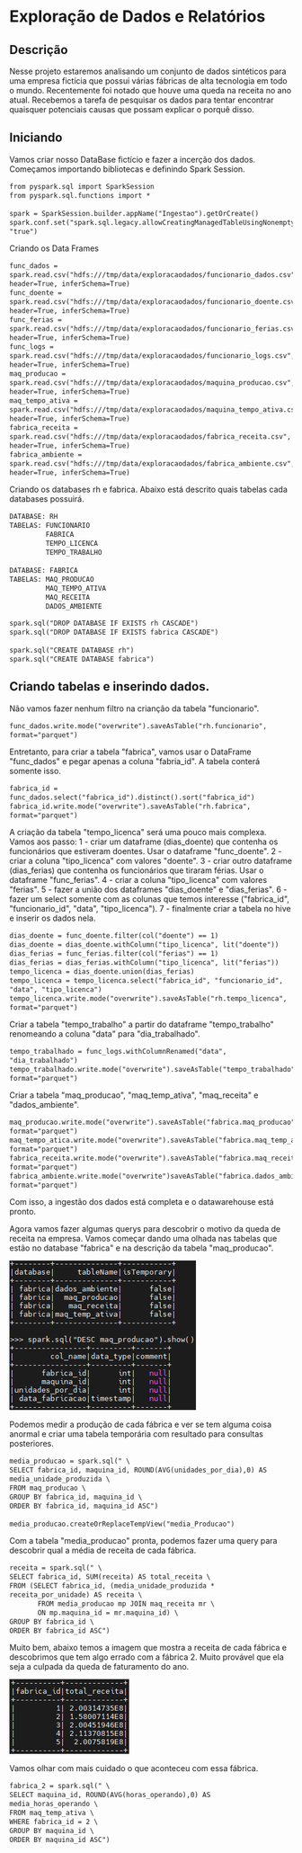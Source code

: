 # Exploração de Dados e Relatórios

## Descrição
Nesse projeto estaremos analisando um conjunto de dados sintéticos para uma empresa fictícia que possui várias fábricas de alta tecnologia em todo o mundo. Recentemente foi notado que houve uma queda na receita no ano atual. Recebemos a tarefa de pesquisar os dados para tentar encontrar quaisquer potenciais causas que possam explicar o porquê disso.
 
## Iniciando

Vamos criar nosso DataBase fictício e fazer a incerção dos dados. Começamos importando bibliotecas e definindo Spark Session.
```
from pyspark.sql import SparkSession
from pyspark.sql.functions import *

spark = SparkSession.builder.appName("Ingestao").getOrCreate()
spark.conf.set("spark.sql.legacy.allowCreatingManagedTableUsingNonemptyLocation", "true")
```

Criando os Data Frames
```
func_dados = spark.read.csv("hdfs:///tmp/data/exploracaodados/funcionario_dados.csv", header=True, inferSchema=True)
func_doente = spark.read.csv("hdfs:///tmp/data/exploracaodados/funcionario_doente.csv", header=True, inferSchema=True)
func_ferias = spark.read.csv("hdfs:///tmp/data/exploracaodados/funcionario_ferias.csv", header=True, inferSchema=True)
func_logs = spark.read.csv("hdfs:///tmp/data/exploracaodados/funcionario_logs.csv", header=True, inferSchema=True)
maq_producao = spark.read.csv("hdfs:///tmp/data/exploracaodados/maquina_producao.csv", header=True, inferSchema=True)
maq_tempo_ativa = spark.read.csv("hdfs:///tmp/data/exploracaodados/maquina_tempo_ativa.csv", header=True, inferSchema=True)
fabrica_receita = spark.read.csv("hdfs:///tmp/data/exploracaodados/fabrica_receita.csv", header=True, inferSchema=True)
fabrica_ambiente = spark.read.csv("hdfs:///tmp/data/exploracaodados/fabrica_ambiente.csv", header=True, inferSchema=True)
```

Criando os databases rh e fabrica. Abaixo está descrito quais tabelas cada databases possuirá.
```
DATABASE: RH
TABELAS: FUNCIONARIO
         FABRICA
         TEMPO_LICENCA
         TEMPO_TRABALHO
         
DATABASE: FABRICA
TABELAS: MAQ_PRODUCAO
         MAQ_TEMPO_ATIVA
         MAQ_RECEITA
         DADOS_AMBIENTE
```

```
spark.sql("DROP DATABASE IF EXISTS rh CASCADE")
spark.sql("DROP DATABASE IF EXISTS fabrica CASCADE")

spark.sql("CREATE DATABASE rh")
spark.sql("CREATE DATABASE fabrica")
```

## Criando tabelas e inserindo dados.

Não vamos fazer nenhum filtro na crianção da tabela "funcionario".
```
func_dados.write.mode("overwrite").saveAsTable("rh.funcionario", format="parquet")
```

Entretanto, para criar a tabela "fabrica", vamos usar o DataFrame "func_dados" e pegar apenas a coluna "fabria_id". A tabela conterá somente isso.
```
fabrica_id = func_dados.select("fabrica_id").distinct().sort("fabrica_id")
fabrica_id.write.mode("overwrite").saveAsTable("rh.fabrica", format="parquet")
```

A criação da tabela "tempo_licenca" será uma pouco mais complexa. Vamos aos passo:
1 - criar um dataframe (dias_doente) que contenha os funcionários que estiveram doentes. Usar o dataframe "func_doente".
2 - criar a coluna "tipo_licenca" com valores "doente".
3 - criar outro dataframe (dias_ferias) que contenha os funcionários que tiraram férias. Usar o dataframe "func_ferias".
4 - criar a coluna "tipo_licenca" com valores "ferias".
5 - fazer a união dos dataframes "dias_doente" e "dias_ferias".
6 - fazer um select somente com as colunas que temos interesse ("fabrica_id", "funcionario_id", "data", "tipo_licenca").
7 - finalmente criar a tabela no hive e inserir os dados nela.
```
dias_doente = func_doente.filter(col("doente") == 1)
dias_doente = dias_doente.withColumn("tipo_licenca", lit("doente"))
dias_ferias = func_ferias.filter(col("ferias") == 1)
dias_ferias = dias_ferias.withColumn("tipo_licenca", lit("ferias"))
tempo_licenca = dias_doente.union(dias_ferias)
tempo_licenca = tempo_licenca.select("fabrica_id", "funcionario_id", "data", "tipo_licenca")
tempo_licenca.write.mode("overwrite").saveAsTable("rh.tempo_licenca", format="parquet")
```

Criar a tabela "tempo_trabalho" a partir do dataframe "tempo_trabalho" renomeando a coluna "data" para "dia_trabalhado".
```
tempo_trabalhado = func_logs.withColumnRenamed("data", "dia_trabalhado")
tempo_trabalhado.write.mode("overwrite").saveAsTable("tempo_trabalhado", format="parquet")
```

Criar a tabela "maq_producao", "maq_temp_ativa", "maq_receita" e "dados_ambiente". 
```
maq_producao.write.mode("overwrite").saveAsTable("fabrica.maq_producao", format="parquet")
maq_tempo_atica.write.mode("overwrite").saveAsTable("fabrica.maq_temp_ativa", format="parquet")
fabrica_receita.write.mode("overwrite").saveAsTable("fabrica.maq_receita", format="parquet")
fabrica_ambiente.write.mode("overwrite")saveAsTable("fabrica.dados_ambiente", format="parquet")
```

Com isso, a ingestão dos dados está completa e o datawarehouse está pronto.

Agora vamos fazer algumas querys para descobrir o motivo da queda de receita na empresa. Vamos começar dando uma olhada nas tabelas que estão no database "fabrica" e na descrição da tabela "maq_producao".

![fabrica_desc_maq_producao](https://github.com/BrunoHarlis/Exploracao_de_dados_e_relatorios/blob/main/Imagens/DB%20fabrica%20DESC%20maq_producao.png)


Podemos medir a produção de cada fábrica e ver se tem alguma coisa anormal e criar uma tabela temporária com resultado para consultas posteriores.
```
media_producao = spark.sql(" \
SELECT fabrica_id, maquina_id, ROUND(AVG(unidades_por_dia),0) AS media_unidade_produzida \
FROM maq_producao \
GROUP BY fabrica_id, maquina_id \
ORDER BY fabrica_id, maquina_id ASC")

media_producao.createOrReplaceTempView("media_Producao")
```

Com a tabela "media_producao" pronta, podemos fazer uma query para descobrir qual a média de receita de cada fábrica.
```
receita = spark.sql(" \
SELECT fabrica_id, SUM(receita) AS total_receita \
FROM (SELECT fabrica_id, (media_unidade_produzida * receita_por_unidade) AS receita \
       FROM media_producao mp JOIN maq_receita mr \
       ON mp.maquina_id = mr.maquina_id) \
GROUP BY fabrica_id \
ORDER BY fabrica_id ASC")
```

Muito bem, abaixo temos a imagem que mostra a receita de cada fábrica e descobrimos que tem algo errado com a fábrica 2. Muito provável que ela seja a culpada da queda de faturamento do ano.

![RECEITA](https://github.com/BrunoHarlis/Exploracao_de_dados_e_relatorios/blob/main/Imagens/receita.png)


Vamos olhar com mais cuidado o que aconteceu com essa fábrica.
```
fabrica_2 = spark.sql(" \
SELECT maquina_id, ROUND(AVG(horas_operando),0) AS media_horas_operando \
FROM maq_temp_ativa \
WHERE fabrica_id = 2 \
GROUP BY maquina_id \
ORDER BY maquina_id ASC")


